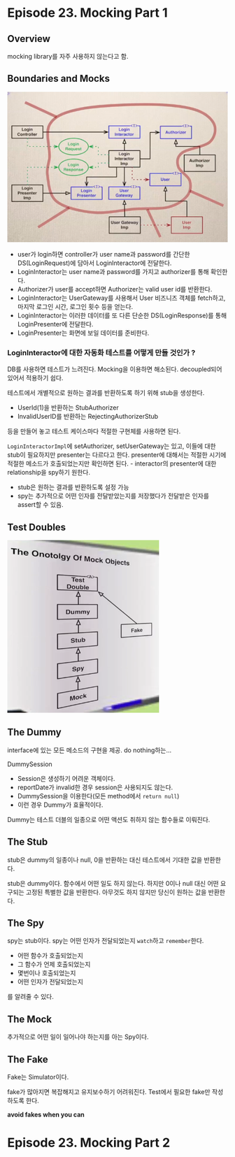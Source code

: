 # Episode 23. Mocking Part 1
## Overview
mocking library를 자주 사용하지 않는다고 함.
## Boundaries and Mocks
![image](cc-23-part1-fig-01.png)

- user가 login하면 controller가 user name과 password를 간단한 DS(LoginRequest)에 담아서 LoginInteractor에 전달한다.
- LoginInteractor는 user name과 password를 가지고 authorizer를 통해 확인한다.
- Authorizer가 user를 accept하면 Authorizer는 valid user id를 반환한다.
- LoginInteractor는 UserGateway를 사용해서 User 비즈니즈 객체를 fetch하고, 마지막 로그인 시간, 로그인 횟수 등을 얻는다.
- LoginInteractor는 이러한 데이터를 또 다른 단순한 DS(LoginResponse)를 통해 LoginPresenter에 전달한다.
- LoginPresenter는 화면에 보일 데이터를 준비한다.

### LoginInteractor에 대한 자동화 테스트를 어떻게 만들 것인가 ?
DB를 사용하면 테스트가 느려진다. Mocking을 이용하면 해소된다. decoupled되어 있어서 적용하기 쉽다.

테스트에서 개별적으로 원하는 결과를 반환하도록 하기 위해 stub을 생성한다.

- UserId(1)을 반환하는 StubAuthorizer
- InvalidUserID를 반환하는 RejectingAuthorizerStub

등을 만들어 놓고 테스트 케이스마다 적절한 구현체를 사용하면 된다.

`LoginInteractorImpl`에 setAuthorizer, setUserGateway는 있고, 이들에 대한 stub이 필요하지만 presenter는 다르다고 한다. presenter에 대해서는 적절한 시기에 적절한 메소드가 호출되었는지만 확인하면 된다. - interactor의 presenter에 대한 relationship을 spy하기 원한다.

- stub은 원하는 결과를 반환하도록 설정 가능
- spy는 추가적으로 어떤 인자를 전달받았는지를 저장했다가 전달받은 인자를 assert할 수 있음.

## Test Doubles
![image](cc-23-part1-fig-02.png)

## The Dummy
interface에 있는 모든 메소드의 구현을 제공. do nothing하는...

DummySession
- Session은 생성하기 어려운 객체이다.
- reportDate가 invalid한 경우 session은 사용되지도 않는다.
- DummySession을 이용한다(모든 method에서 `return null`)
- 이런 경우 Dummy가 효율적이다.

Dummy는 테스트 더블의 일종으로 어떤 액션도 취하지 않는 함수들로 이뤄진다.

## The Stub
stub은 dummy의 일종이나 null, 0을 반환하는 대신 테스트에서 기대한 값을 반환한다.

stub은 dummy이다. 함수에서 어떤 일도 하지 않는다. 하지만 0이나 null 대신 어떤 요구되는 고정된 특별한 값을 반환한다. 아무것도 하지 않지만 당신이 원하는 값을 반환한다.

## The Spy
spy는 stub이다. spy는 어떤 인자가 전달되었는지 `watch`하고 `remember`한다.

- 어떤 함수가 호출되었는지
- 그 함수가 언제 호출되었는지
- 몇번이나 호출되었는지
- 어떤 인자가 전달되었는지

를 알려줄 수 있다.

## The Mock
추가적으로 어떤 일이 일어나야 하는지를 아는 Spy이다.

## The Fake
Fake는 Simulator이다.

fake가 많아지면 복잡해지고 유지보수하기 어려워진다. Test에서 필요한 fake만 작성하도록 한다.

**avoid fakes when you can**

# Episode 23. Mocking Part 2
